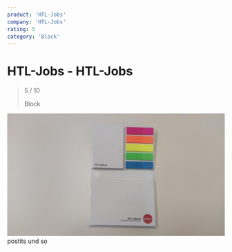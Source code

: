 ```yaml
---
product: 'HTL-Jobs'
company: 'HTL-Jobs'
rating: 5
category: 'Block'
---
```


# HTL-Jobs - HTL-Jobs
>
> 5 / 10
>
> Block

![HTL-Jobs](./assets/htl-jobs-htl-jobs-d7ec3a32-dc98-48d7-80f7-1a114d80ccb1.jpg)
postits und so
